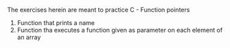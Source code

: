 The exercises herein are meant to practice C - Function pointers
1. Function that prints a name
2. Function tha executes a function given as parameter on each element of an array
